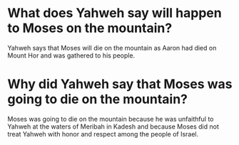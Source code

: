# What does Yahweh say will happen to Moses on the mountain?

Yahweh says that Moses will die on the mountain as Aaron had died on Mount Hor and was gathered to his people.

# Why did Yahweh say that Moses was going to die on the mountain?

Moses was going to die on the mountain because he was unfaithful to Yahweh at the waters of Meribah in Kadesh and because Moses did not treat Yahweh with honor and respect among the people of Israel.

